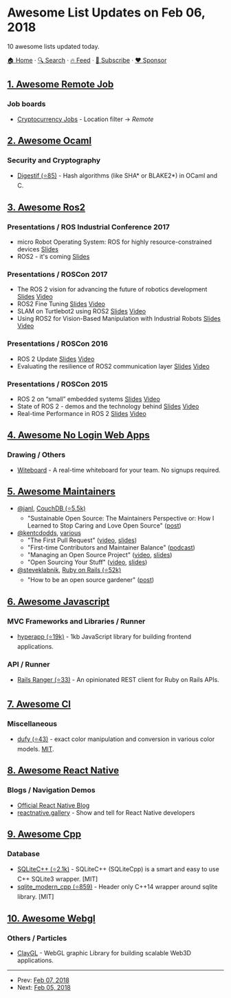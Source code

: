 # Awesome List Updates on Feb 06, 2018

10 awesome lists updated today.

[🏠 Home](/README.md) · [🔍 Search](https://www.trackawesomelist.com/search/) · [🔥 Feed](https://www.trackawesomelist.com/rss.xml) · [📮 Subscribe](https://trackawesomelist.us17.list-manage.com/subscribe?u=d2f0117aa829c83a63ec63c2f&id=36a103854c) · [❤️  Sponsor](https://github.com/sponsors/theowenyoung)



## [1. Awesome Remote Job](/content/lukasz-madon/awesome-remote-job/README.md)

### Job boards

*   [Cryptocurrency Jobs](https://cryptocurrencyjobs.co/remote/) - Location filter -> *Remote*

## [2. Awesome Ocaml](/content/ocaml-community/awesome-ocaml/README.md)

### Security and Cryptography

*   [Digestif (⭐85)](https://github.com/mirage/digestif) - Hash algorithms (like SHA\* or BLAKE2\*) in OCaml and C.

## [3. Awesome Ros2](/content/fkromer/awesome-ros2/README.md)

### Presentations / ROS Industrial Conference 2017

*   micro Robot Operating System: ROS for highly resource-constrained devices [Slides](https://static1.squarespace.com/static/51df34b1e4b08840dcfd2841/t/5a3bb6d524a6947d9d0cbc68/1513862873907/07_Losa.pdf)
*   ROS2 - it's coming [Slides](https://static1.squarespace.com/static/51df34b1e4b08840dcfd2841/t/5a3bb787e4966b606fe227d7/1513863070599/11_Thomas.pdf)

### Presentations / ROSCon 2017

*   The ROS 2 vision for advancing the future of robotics development [Slides](https://roscon.ros.org/2017/presentations/ROSCon%202017%20ROS2%20Vision.pdf) [Video](https://vimeo.com/236161417)
*   ROS2 Fine Tuning [Slides](https://roscon.ros.org/2017/presentations/ROSCon%202017%20ROS2%20Fine%20Tuning.pdf) [Video](https://vimeo.com/236168591)
*   SLAM on Turtlebot2 using ROS2 [Slides](https://roscon.ros.org/2017/presentations/ROSCon%202017%20ROS2%20SLAM.pdf) [Video](https://vimeo.com/236172294)
*   Using ROS2 for Vision-Based Manipulation with Industrial Robots [Slides](https://roscon.ros.org/2017/presentations/ROSCon%202017%20ROS2%20Vision-Based%20Manipulation.pdf) [Video](https://vimeo.com/236182180)

### Presentations / ROSCon 2016

*   ROS 2 Update [Slides](https://roscon.ros.org/2016/presentations/ROSCon%202016%20-%20ROS%202%20Update.pdf) [Video](https://vimeo.com/187696091)
*   Evaluating the resilience of ROS2 communication layer [Slides](https://roscon.ros.org/2016/presentations/rafal.kozik-ros2evaluation.pdf) [Video](https://vimeo.com/187705229)

### Presentations / ROSCon 2015

*   ROS 2 on “small” embedded systems [Slides](https://roscon.ros.org/2015/presentations/ros2_on_small_embedded_systems.pdf) [Video](https://vimeo.com/142150576)
*   State of ROS 2 - demos and the technology behind [Slides](https://roscon.ros.org/2015/presentations/state-of-ros2.pdf) [Video](https://vimeo.com/142151734)
*   Real-time Performance in ROS 2 [Slides](https://roscon.ros.org/2015/presentations/RealtimeROS2.pdf) [Video](https://vimeo.com/142621778)

## [4. Awesome No Login Web Apps](/content/aviaryan/awesome-no-login-web-apps/README.md)

### Drawing / Others

*   [Witeboard](https://witeboard.com/) - A real-time whiteboard for your team. No signups required.

## [5. Awesome Maintainers](/content/nayafia/awesome-maintainers/README.md)

*   [@janl](https://github.com/janl), [CouchDB (⭐5.5k)](https://github.com/apache/couchdb)
    *   "Sustainable Open Source: The Maintainers Perspective or: How I Learned to Stop Caring and Love Open Source" ([post](http://writing.jan.io/2017/03/06/sustainable-open-source-the-maintainers-perspective-or-how-i-learned-to-stop-caring-and-love-open-source.html))
*   [@kentcdodds](https://github.com/kentcdodds), [various](https://github.com/kentcdodds)
    *   "The First Pull Request" ([video](https://www.youtube.com/watch?v=HjgZQeMrw6c\&list=PLV5CVI1eNcJgNqzNwcs4UKrlJdhfDjshf), [slides](http://slides.com/kentcdodds/1st-pr))
    *   "First-time Contributors and Maintainer Balance" ([podcast](https://changelog.com/podcast/246))
    *   "Managing an Open Source Project" ([video](https://www.youtube.com/watch?v=jKI1Kj5VXqE\&index=23\&list=PLV5CVI1eNcJgNqzNwcs4UKrlJdhfDjshf), [slides](http://slides.com/kentcdodds/manage-oss))
    *   "Open Sourcing Your Stuff" ([video](https://www.youtube.com/watch?v=Zlu3QvuwruY\&index=28\&list=PLV5CVI1eNcJgNqzNwcs4UKrlJdhfDjshf), [slides](http://slides.com/kentcdodds/open-source-your-stuff))
*   [@steveklabnik](https://github.com/steveklabnik), [Ruby on Rails (⭐52k)](https://github.com/rails/rails)
    *   "How to be an open source gardener" ([post](http://words.steveklabnik.com/how-to-be-an-open-source-gardener))

## [6. Awesome Javascript](/content/sorrycc/awesome-javascript/README.md)

### MVC Frameworks and Libraries / Runner

*   [hyperapp (⭐19k)](https://github.com/hyperapp/hyperapp) - 1kb JavaScript library for building frontend applications.

### API / Runner

*   [Rails Ranger (⭐33)](https://github.com/victor-am/rails-ranger) - An opinionated REST client for Ruby on Rails APIs.

## [7. Awesome Cl](/content/CodyReichert/awesome-cl/README.md)

### Miscellaneous

*   [dufy (⭐43)](https://github.com/privet-kitty/dufy) - exact color manipulation and conversion in various color models. [MIT](https://opensource.org/licenses/MIT).

## [8. Awesome React Native](/content/jondot/awesome-react-native/README.md)

### Blogs / Navigation Demos

*   [Official React Native Blog](http://facebook.github.io/react-native/blog/)
*   [reactnative.gallery](https://reactnative.gallery/) - Show and tell for React Native developers

## [9. Awesome Cpp](/content/fffaraz/awesome-cpp/README.md)

### Database

*   [SQLiteC++ (⭐2.1k)](https://github.com/SRombauts/SQLiteCpp) - SQLiteC++ (SQLiteCpp) is a smart and easy to use C++ SQLite3 wrapper. \[MIT]
*   [sqlite\_modern\_cpp (⭐859)](https://github.com/SqliteModernCpp/sqlite_modern_cpp) - Header only C++14 wrapper around sqlite library. \[MIT]

## [10. Awesome Webgl](/content/sjfricke/awesome-webgl/README.md)

### Others / Particles

*   [ClayGL](http://claygl.xyz/) - WebGL graphic Library for building scalable Web3D applications.

---

- Prev: [Feb 07, 2018](/content/2018/02/07/README.md)
- Next: [Feb 05, 2018](/content/2018/02/05/README.md)